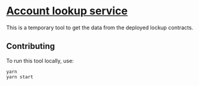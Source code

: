 # [Account lookup service](near.github.io/account-lookup/)

This is a temporary tool to get the data from the deployed lockup contracts.

## Contributing

To run this tool locally, use:
```
yarn
yarn start
```

